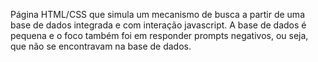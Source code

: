 Página HTML/CSS que simula um mecanismo de busca a partir de uma base de dados integrada e com interação javascript. A base de dados é pequena e o foco também foi em responder prompts negativos, ou seja, que não se encontravam na base de dados.
